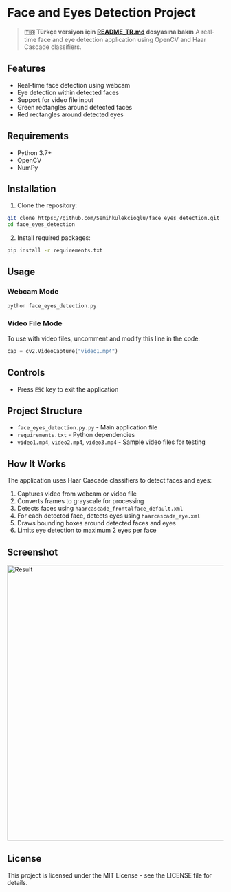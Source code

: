 # Face and Eyes Detection Project

> **🇹🇷 Türkçe versiyon için [README_TR.md](README_TR.md) dosyasına bakın**
A real-time face and eye detection application using OpenCV and Haar Cascade classifiers.

## Features

- Real-time face detection using webcam
- Eye detection within detected faces
- Support for video file input
- Green rectangles around detected faces
- Red rectangles around detected eyes

## Requirements

- Python 3.7+
- OpenCV
- NumPy

## Installation

1. Clone the repository:
```bash
git clone https://github.com/Semihkulekcioglu/face_eyes_detection.git
cd face_eyes_detection
```

2. Install required packages:
```bash
pip install -r requirements.txt
```

## Usage

### Webcam Mode
```bash
python face_eyes_detection.py
```

### Video File Mode
To use with video files, uncomment and modify this line in the code:
```python
cap = cv2.VideoCapture("video1.mp4")
```

## Controls

- Press `ESC` key to exit the application

## Project Structure

- `face_eyes_detection.py.py` - Main application file
- `requirements.txt` - Python dependencies
- `video1.mp4`, `video2.mp4`, `video3.mp4` - Sample video files for testing

## How It Works

The application uses Haar Cascade classifiers to detect faces and eyes:
1. Captures video from webcam or video file
2. Converts frames to grayscale for processing
3. Detects faces using `haarcascade_frontalface_default.xml`
4. For each detected face, detects eyes using `haarcascade_eye.xml`
5. Draws bounding boxes around detected faces and eyes
6. Limits eye detection to maximum 2 eyes per face

## Screenshot
<img width="640" height="640" alt="Result" src="https://github.com/user-attachments/assets/902f90d6-0377-44a6-adae-a48f7c4f4bd8" />

## License

This project is licensed under the MIT License - see the LICENSE file for details.
